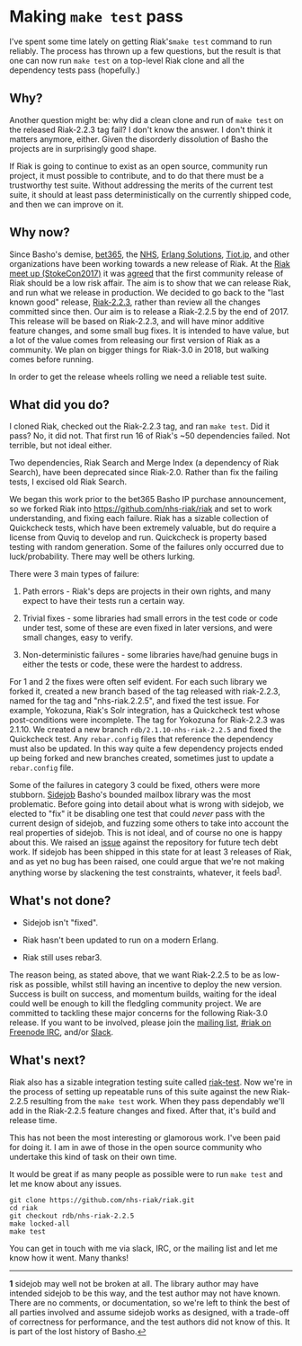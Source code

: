 # Making `make test` pass

I've spent some time lately on getting Riak's`make test` command to
run reliably. The process has thrown up a few questions, but the
result is that one can now run `make test` on a top-level Riak clone
and all the dependency tests pass (hopefully.)

## Why?

Another question might be: why did a clean clone and run of `make
test` on the released Riak-2.2.3 tag fail? I don't know the answer. I
don't think it matters anymore, either. Given the disorderly
dissolution of Basho the projects are in surprisingly good shape.

If Riak is going to continue to exist as an open source, community run
project, it must possible to contribute, and to do that there must be
a trustworthy test suite. Without addressing the merits of the current
test suite, it should at least pass deterministically on the currently
shipped code, and then we can improve on it.

## Why now?

Since Basho's demise, [bet365](https://twitter.com/bet365Tech), the
[NHS](https://twitter.com/nhsdigital),
[Erlang Solutions](https://www.erlang-solutions.com/products/riak.html),
[Tiot.jp](https://www.tiot.jp/en/solutions/riak/), and other
organizations have been working towards a new release of Riak. At the
[Riak meet up (StokeCon2017)](https://www.meetup.com/RIAK-Development-Roadmap-Workshop/events/243302656/)
it was [agreed](http://bet365techblog.com/riak-workshop-summary) that
the first community release of Riak should be a low risk affair. The
aim is to show that we can release Riak, and run what we release in
production. We decided to go back to the "last known good" release,
[Riak-2.2.3](http://docs.basho.com/riak/kv/2.2.3/release-notes/),
rather than review all the changes committed since then. Our aim is to
release a Riak-2.2.5 by the end of 2017. This release will be based on
Riak-2.2.3, and will have minor additive feature changes, and some
small bug fixes. It is intended to have value, but a lot of the value
comes from releasing our first version of Riak as a community. We plan
on bigger things for Riak-3.0 in 2018, but walking comes before
running.

In order to get the release wheels rolling we need a reliable test
suite.

## What did you do?

I cloned Riak, checked out the Riak-2.2.3 tag, and ran `make
test`. Did it pass? No, it did not. That first run 16 of Riak's ~50
dependencies failed. Not terrible, but not ideal either.

Two dependencies, Riak Search and Merge Index (a dependency of Riak
Search), have been deprecated since Riak-2.0. Rather than fix the
failing tests, I excised old Riak Search.

We began this work prior to the bet365 Basho IP purchase announcement,
so we forked Riak into <https://github.com/nhs-riak/riak> and set to work
understanding, and fixing each failure. Riak has a sizable collection
of Quickcheck tests, which have been extremely valuable, but do
require a license from Quviq to develop and run. Quickcheck is
property based testing with random generation. Some of the failures
only occurred due to luck/probability. There may well be others
lurking.

There were 3 main types of failure:

1. Path errors - Riak's deps are projects in their own rights, and
   many expect to have their tests run a certain way.

2. Trivial fixes - some libraries had small errors in the test code or
   code under test, some of these are even fixed in later versions,
   and were small changes, easy to verify.

3. Non-deterministic failures - some libraries have/had genuine bugs
   in either the tests or code, these were the hardest to address.

For 1 and 2 the fixes were often self evident. For each such library
we forked it, created a new branch based of the tag released with
riak-2.2.3, named for the tag and "nhs-riak.2.2.5", and fixed the test
issue. For example, Yokozuna, Riak's Solr integration, has a
Quickcheck test whose post-conditions were incomplete. The tag for
Yokozuna for Riak-2.2.3 was 2.1.10. We created a new branch
`rdb/2.1.10-nhs-riak-2.2.5` and fixed the Quickcheck test. Any
`rebar.config` files that reference the dependency must also be
updated. In this way quite a few dependency projects ended up being
forked and new branches created, sometimes just to update a
`rebar.config` file.

Some of the failures in category 3 could be fixed, others were more
stubborn. [Sidejob](https://github.com/basho/sidejob) Basho's bounded
mailbox library was the most problematic. Before going into detail
about what is wrong with sidejob, we elected to "fix" it be disabling
one test that could _never_ pass with the current design of sidejob,
and fuzzing some others to take into account the real properties of
sidejob. This is not ideal, and of course no one is happy about
this. We raised an [issue](https://github.com/basho/sidejob/issues/17)
against the repository for future tech debt work. If sidejob has been
shipped in this state for at least 3 releases of Riak, and as yet no
bug has been raised, one could argue that we're not making anything
worse by slackening the test constraints, whatever, it feels bad<sup id="a1">[1](#f1)</sup>.

## What's not done?

- Sidejob isn't "fixed".

- Riak hasn't been updated to run on a modern Erlang.

- Riak still uses rebar3.

The reason being, as stated above, that we want Riak-2.2.5 to be as
low-risk as possible, whilst still having an incentive to deploy the
new version. Success is built on success, and momentum builds, waiting
for the ideal could well be enough to kill the fledgling community
project. We are committed to tackling these major concerns for the
following Riak-3.0 release. If you want to be involved, please join
the
[mailing list](http://lists.basho.com/mailman/listinfo/riak-users_lists.basho.com),
[#riak on Freenode IRC](http://irc.lc/freenode/riak), and/or
[Slack](https://postriak.slack.com/).

## What's next?

Riak also has a sizable integration testing suite called
[riak-test](https://github.com/basho/riak_test). Now we're in the
process of setting up repeatable runs of this suite against the new
Riak-2.2.5 resulting from the `make test` work. When they pass
dependably we'll add in the Riak-2.2.5 feature changes and
fixed. After that, it's build and release time.

This has not been the most interesting or glamorous work. I've been
paid for doing it. I am in awe of those in the open source community
who undertake this kind of task on their own time.

It would be great if as many people as possible were to run `make
test` and let me know about any issues.

    git clone https://github.com/nhs-riak/riak.git
    cd riak
    git checkout rdb/nhs-riak-2.2.5
    make locked-all
    make test

You can get in touch with me via slack, IRC, or the mailing list and
let me know how it went. Many thanks!

------


<b id="f1">1</b> sidejob may well not be broken at all. The library
author may have intended sidejob to be this way, and the test author
may not have known. There are no comments, or documentation, so we're
left to think the best of all parties involved and assume sidejob
works as designed, with a trade-off of correctness for performance,
and the test authors did not know of this. It is part of the lost
history of Basho.[↩](#a1)
